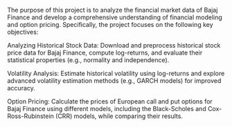 The purpose of this project is to analyze the financial market data of Bajaj Finance and develop a comprehensive understanding of financial modeling and option pricing. Specifically, the project focuses on the following key objectives:

Analyzing Historical Stock Data: Download and preprocess historical stock price data for Bajaj Finance, compute log-returns, and evaluate their statistical properties (e.g., normality and independence).

Volatility Analysis: Estimate historical volatility using log-returns and explore advanced volatility estimation methods (e.g., GARCH models) for improved accuracy.

Option Pricing: Calculate the prices of European call and put options for Bajaj Finance using different models, including the Black-Scholes and Cox-Ross-Rubinstein (CRR) models, while comparing their results.
